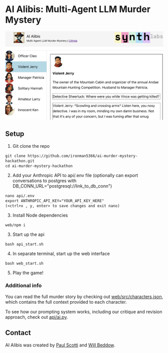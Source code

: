 # AI Alibis: Multi-Agent LLM Murder Mystery
<div align="center">
<img alt="Ai Alibis Logo" src="web/src/assets/screenshot.png" max-width="80%">
</div>

## Setup
1. Git clone the repo
```
git clone https://github.com/ironman5366/ai-murder-mystery-hackathon.git
cd ai-murder-mystery-hackathon
```
2. Add your Anthropic API to api/.env file (optionally can export conversations to postgres with DB_CONN_URL="postgresql://link_to_db_conn")
```
nano api/.env
export ANTHROPIC_API_KEY="YOUR_API_KEY_HERE"
(<ctrl+x , y, enter> to save changes and exit nano)
```
3. Install Node dependencies
```
web/npm i
```
3. Start up the api
```
bash api_start.sh
```
4. In separate terminal, start up the web interface
```
bash web_start.sh
```
5. Play the game!

### Additional info

You can read the full murder story by checking out [web/src/characters.json](https://github.com/ironman5366/ai-murder-mystery-hackathon/blob/main/web/src/characters.json), which contains the full context provided to each character.

To see how our prompting system works, including our critique and revision approach, check out [api/ai.py](https://github.com/ironman5366/ai-murder-mystery-hackathon/blob/main/api/ai.py).

## Contact

AI Alibis was created by [Paul Scotti](https://paulscotti.github.io/) and [Will Beddow](https://www.willbeddow.com/).
